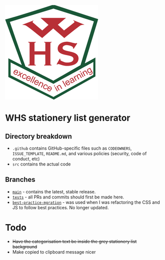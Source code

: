<img src="https://github.com/OWelton-Rosie/stationery/blob/main/src/assets/WHS_logo_SMALL.png">

# WHS stationery list generator

## Directory breakdown
- `.github`  contains GitHub-specific files such as `CODEOWNERS`, `ISSUE_TEMPLATE`, `README.md`, and various policies (security, code of conduct, etc)
- `src` contains the actual code

## Branches
- [`main`](https://github.com/OWelton-Rosie/stationery/tree/main) - contains the latest, stable release.
- [`tests`](https://github.com/OWelton-Rosie/stationery/tree/tests) - all PRs and commits should first be made here.
- [`best-practice-mgration`](https://github.com/OWelton-Rosie/stationery/tree/DEPRECATED%5D-best-practice-migration) - was used when I was refactoring the CSS and JS to follow best practices. No longer updated.


# Todo
- ~~Have the categorisation text be inside the grey stationery list background~~
- Make copied to clipboard message nicer
